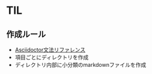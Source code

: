 # TIL

## 作成ルール
- [Asciidoctor文法リファレンス](https://takumon.github.io/asciidoc-syntax-quick-reference-japanese-translation/)
- 項目ごとにディレクトリを作成
- ディレクトリ内部に小分類のmarkdownファイルを作成
